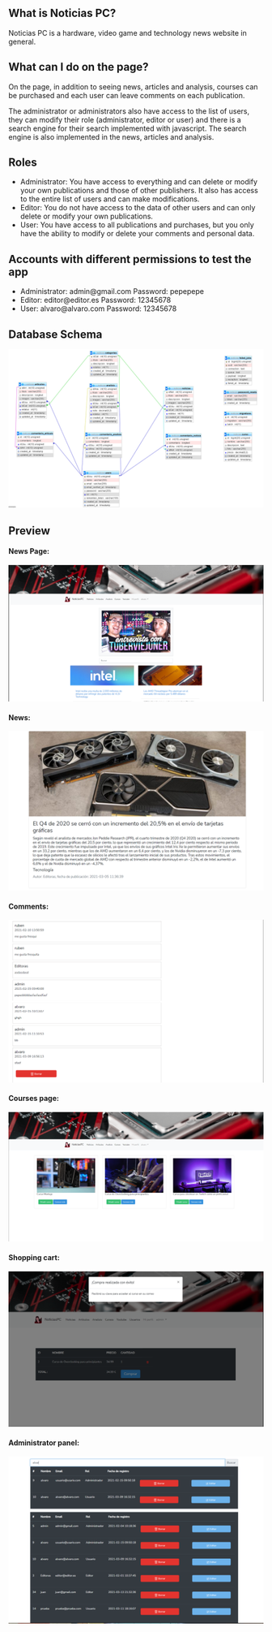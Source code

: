 ##  What is Noticias PC?

<p>
Noticias PC is a hardware, video game and technology news website in general.
</p>

## What can I do on the page?
<p>
On the page, in addition to seeing news, articles and analysis, courses can be purchased and each user can leave comments on each publication.
</p>
<p>
The administrator or administrators also have access to the list of users, they can modify their role (administrator, editor or user) and there is a search engine for their search implemented with javascript. The search engine is also implemented in the news, articles and analysis.   
</p>

## Roles
<ul>
    <li> Administrator: You have access to everything and can delete or modify your own publications and those of other publishers.
         It also has access to the entire list of users and can make modifications. </li>
    <li> Editor: You do not have access to the data of other users and can only delete or modify your own publications.</li>
    <li> User: You have access to all publications and purchases, but you only have the ability to modify or delete your comments and personal data.</li>
</ul>

## Accounts with different permissions to test the app
<ul>
    <li>
        Administrator: admin@gmail.com Password: pepepepe
    </li>  
    <li>
        Editor: editor@editor.es Password: 12345678
    </li>
    <li>
        User: alvaro@alvaro.com Password: 12345678
    </li>     
</ul>

##  Database Schema
![alt text](https://github.com/alvarolopezgarcia1/NoticiasPC/blob/main/public/imagen/Cap_base_de_datos.PNG?raw=true)

## Preview

<h4> News Page: </h4>

![alt text](https://github.com/alvarolopezgarcia1/NoticiasPC/blob/main/public/imagen/pag%20principal.PNG)

<h4>News: </h4>

![alt text](https://github.com/alvarolopezgarcia1/NoticiasPC/blob/main/public/imagen/new.PNG)

<h4>Comments:</h4>

![alt text](https://github.com/alvarolopezgarcia1/NoticiasPC/blob/main/public/imagen/coment.PNG)

<h4>Courses page:</h4>

![alt text](https://github.com/alvarolopezgarcia1/NoticiasPC/blob/main/public/imagen/cursos.PNG)

<h4> Shopping cart: </h4>

![alt text](https://github.com/alvarolopezgarcia1/NoticiasPC/blob/main/public/imagen/carrito.PNG)

<h4>Administrator panel:</h4>

![alt text](https://github.com/alvarolopezgarcia1/NoticiasPC/blob/main/public/imagen/usuarios.PNG)


